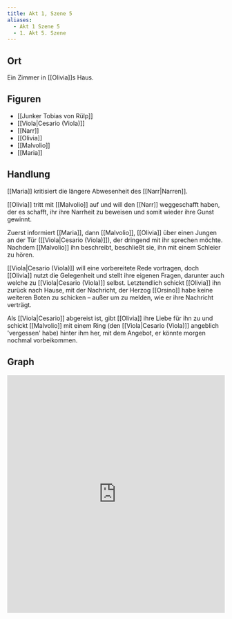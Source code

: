 ```yaml
---
title: Akt 1, Szene 5
aliases:
  - Akt 1 Szene 5
  - 1. Akt 5. Szene
---
```

## Ort
Ein Zimmer in [[Olivia]]s Haus.

## Figuren
- [[Junker Tobias von Rülp]]
- [[Viola|Cesario (Viola)]]
- [[Narr]]
- [[Olivia]]
- [[Malvolio]]
- [[Maria]]

## Handlung
[[Maria]] kritisiert die längere Abwesenheit des [[Narr|Narren]]. 

[[Olivia]] tritt mit [[Malvolio]] auf und will den [[Narr]] weggeschafft haben, der es schafft, ihr ihre Narrheit zu beweisen und somit wieder ihre Gunst gewinnt.

Zuerst informiert [[Maria]], dann [[Malvolio]], [[Olivia]] über einen Jungen an der Tür ([[Viola|Cesario (Viola)]]), der dringend mit ihr sprechen möchte. Nachdem [[Malvolio]] ihn beschreibt, beschließt sie, ihn mit einem Schleier zu hören.

[[Viola|Cesario (Viola)]] will eine vorbereitete Rede vortragen, doch [[Olivia]] nutzt die Gelegenheit und stellt ihre eigenen Fragen, darunter auch welche zu [[Viola|Cesario (Viola)]] selbst. Letztendlich schickt [[Olivia]] ihn zurück nach Hause, mit der Nachricht, der Herzog [[Orsino]] habe keine weiteren Boten zu schicken – außer um zu melden, wie er ihre Nachricht verträgt.

Als [[Viola|Cesario]] abgereist ist, gibt [[Olivia]] ihre Liebe für ihn zu und schickt [[Malvolio]] mit einem Ring (den [[Viola|Cesario (Viola)]] angeblich 'vergessen' habe) hinter ihm her, mit dem Angebot, er könnte morgen nochmal vorbeikommen.

## Graph
<iframe src="https://catchears.github.io/was-ihr-wollt-graphs/act-1/act-1-scene-5-dark" width=100% height=550 style="border: 0;"></iframe>
